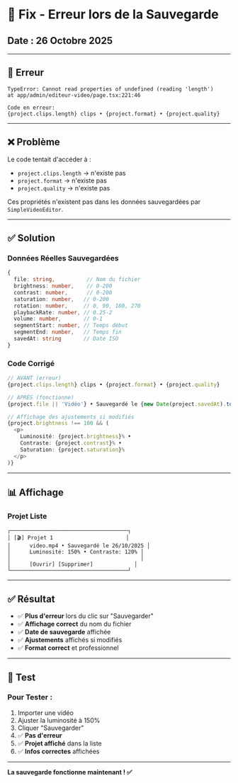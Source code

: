 # 🔧 Fix - Erreur lors de la Sauvegarde

## Date : 26 Octobre 2025

---

## 🐛 Erreur

```
TypeError: Cannot read properties of undefined (reading 'length')
at app/admin/editeur-video/page.tsx:221:46

Code en erreur:
{project.clips.length} clips • {project.format} • {project.quality}
```

---

## ❌ Problème

Le code tentait d'accéder à :
- `project.clips.length` → n'existe pas
- `project.format` → n'existe pas
- `project.quality` → n'existe pas

Ces propriétés n'existent pas dans les données sauvegardées par `SimpleVideoEditor`.

---

## ✅ Solution

### Données Réelles Sauvegardées
```typescript
{
  file: string,          // Nom du fichier
  brightness: number,    // 0-200
  contrast: number,      // 0-200
  saturation: number,   // 0-200
  rotation: number,     // 0, 90, 180, 270
  playbackRate: number, // 0.25-2
  volume: number,       // 0-1
  segmentStart: number, // Temps début
  segmentEnd: number,   // Temps fin
  savedAt: string       // Date ISO
}
```

### Code Corrigé
```typescript
// AVANT (erreur)
{project.clips.length} clips • {project.format} • {project.quality}

// APRÈS (fonctionne)
{project.file || 'Vidéo'} • Sauvegardé le {new Date(project.savedAt).toLocaleDateString()}

// Affichage des ajustements si modifiés
{project.brightness !== 100 && (
  <p>
    Luminosité: {project.brightness}% • 
    Contraste: {project.contrast}% • 
    Saturation: {project.saturation}%
  </p>
)}
```

---

## 📊 Affichage

### Projet Liste
```
┌─────────────────────────────────────┐
│ [🎬] Projet 1                       │
│      video.mp4 • Sauvegardé le 26/10/2025 │
│      Luminosité: 150% • Contraste: 120% │
│                                         │
│      [Ouvrir] [Supprimer]             │
└─────────────────────────────────────┘
```

---

## ✅ Résultat

- ✅ **Plus d'erreur** lors du clic sur "Sauvegarder"
- ✅ **Affichage correct** du nom du fichier
- ✅ **Date de sauvegarde** affichée
- ✅ **Ajustements** affichés si modifiés
- ✅ **Format correct** et professionnel

---

## 🎯 Test

### Pour Tester :
1. Importer une vidéo
2. Ajuster la luminosité à 150%
3. Cliquer "Sauvegarder"
4. ✅ **Pas d'erreur**
5. ✅ **Projet affiché** dans la liste
6. ✅ **Infos correctes** affichées

---

**La sauvegarde fonctionne maintenant ! ✅**


